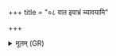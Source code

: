 +++
title = "०८ वात इवाभ्रं च्यावयामि"

+++
<details><summary>मूलम् (GR)</summary>

वात इवाभ्रं च्यावयामि  
यक्ष्मं ते तन्वस् परि ।  
वाचा यच् चक्रुस् ते गुरु  
तद् ऋचा लघु कृण्मसि ।  
तेनाहम् ऋतोद्येन  
विशरं नाशयामि ते ॥
</details>
